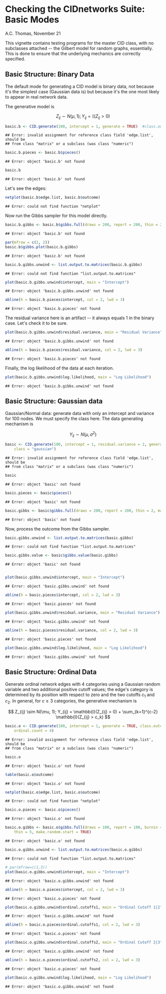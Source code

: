 Checking the CIDnetworks Suite: Basic Modes
========================================================

A.C. Thomas, November 21

This vignette contains testing programs for the master CID class, with no subclasses attached -- the Gilbert model for random graphs, essentially. This is done to ensure that the underlying mechanics are correctly specified.



Basic Structure: Binary Data
----------------------------

The default mode for generating a CID model is binary data, not because it's the simplest case (Gaussian data is) but because it's the one most likely to appear in real network data.

The generative model is

$$
Z_{ij} \sim N(\mu, 1); Y_{ij} = \mathbb{I}(Z_{ij} > 0)
$$


```r
basic.b <- CID.generate(100, intercept = 1, generate = TRUE)  #class.outcome='binary' can also be used.
```

```
## Error: invalid assignment for reference class field 'edge.list', should be
## from class "matrix" or a subclass (was class "numeric")
```

```r
basic.b.pieces <- basic.b$pieces()
```

```
## Error: object 'basic.b' not found
```

```r
basic.b
```

```
## Error: object 'basic.b' not found
```


Let's see the edges:


```r
netplot(basic.b$edge.list, basic.b$outcome)
```

```
## Error: could not find function "netplot"
```


Now run the Gibbs sampler for this model directly.


```r
basic.b.gibbs <- basic.b$gibbs.full(draws = 200, report = 200, thin = 2, make.random.start = TRUE)
```

```
## Error: object 'basic.b' not found
```

```r
par(mfrow = c(2, 2))
basic.b$gibbs.plot(basic.b.gibbs)
```

```
## Error: object 'basic.b' not found
```



```r
basic.b.gibbs.unwind <- list.output.to.matrices(basic.b.gibbs)
```

```
## Error: could not find function "list.output.to.matrices"
```

```r
plot(basic.b.gibbs.unwind$intercept, main = "Intercept")
```

```
## Error: object 'basic.b.gibbs.unwind' not found
```

```r
abline(h = basic.b.pieces$intercept, col = 2, lwd = 3)
```

```
## Error: object 'basic.b.pieces' not found
```


The residual variance here is an artifact -- it always equals 1 in the binary case. Let's check it to be sure.


```r
plot(basic.b.gibbs.unwind$residual.variance, main = "Residual Variance")
```

```
## Error: object 'basic.b.gibbs.unwind' not found
```

```r
abline(h = basic.b.pieces$residual.variance, col = 2, lwd = 3)
```

```
## Error: object 'basic.b.pieces' not found
```


Finally, the log likelihood of the data at each iteration.


```r
plot(basic.b.gibbs.unwind$log.likelihood, main = "Log Likelihood")
```

```
## Error: object 'basic.b.gibbs.unwind' not found
```


Basic Structure: Gaussian data
------------------------------

Gaussian/Normal data: generate data with only an intercept and variance for 100 nodes. We must specify the class here. The data generating mechanism is

$$
Y_{ij} \sim N(\mu, \sigma^2)
$$


```r
basic <- CID.generate(100, intercept = 1, residual.variance = 2, generate = TRUE, 
    class = "gaussian")
```

```
## Error: invalid assignment for reference class field 'edge.list', should be
## from class "matrix" or a subclass (was class "numeric")
```

```r
basic
```

```
## Error: object 'basic' not found
```

```r
basic.pieces <- basic$pieces()
```

```
## Error: object 'basic' not found
```

```r
basic.gibbs <- basic$gibbs.full(draws = 200, report = 200, thin = 2, make.random.start = TRUE)
```

```
## Error: object 'basic' not found
```


Now, process the outcome from the Gibbs sampler.


```r
basic.gibbs.unwind <- list.output.to.matrices(basic.gibbs)
```

```
## Error: could not find function "list.output.to.matrices"
```

```r
basic.gibbs.value <- basic$gibbs.value(basic.gibbs)
```

```
## Error: object 'basic' not found
```

```r

plot(basic.gibbs.unwind$intercept, main = "Intercept")
```

```
## Error: object 'basic.gibbs.unwind' not found
```

```r
abline(h = basic.pieces$intercept, col = 2, lwd = 3)
```

```
## Error: object 'basic.pieces' not found
```

```r
plot(basic.gibbs.unwind$residual.variance, main = "Residual Variance")
```

```
## Error: object 'basic.gibbs.unwind' not found
```

```r
abline(h = basic.pieces$residual.variance, col = 2, lwd = 3)
```

```
## Error: object 'basic.pieces' not found
```

```r
plot(basic.gibbs.unwind$log.likelihood, main = "Log Likelihood")
```

```
## Error: object 'basic.gibbs.unwind' not found
```


Basic Structure: Ordinal Data
-----------------------------

Generate ordinal network edges with 4 categories using a Gaussian random variable and two additional positive cutoff values; the edge's category is determined by its position with respect to zero and the two cutoffs $c_1$ and $c_2$. In general, for $c \geq 3$ categories, the generative mechanism is

$$
Z_{ij} \sim N(\mu, 1); Y_{ij} = \mathbb{I}(Z_{ij} > 0) + \sum_{k=1}^{c-2} \mathbb{I}(Z_{ij} > c_k)
$$


```r
basic.o <- CID.generate(100, intercept = 1, generate = TRUE, class.outcome = "ordinal", 
    ordinal.count = 4)
```

```
## Error: invalid assignment for reference class field 'edge.list', should be
## from class "matrix" or a subclass (was class "numeric")
```

```r
basic.o
```

```
## Error: object 'basic.o' not found
```

```r
table(basic.o$outcome)
```

```
## Error: object 'basic.o' not found
```

```r
netplot(basic.o$edge.list, basic.o$outcome)
```

```
## Error: could not find function "netplot"
```

```r
basic.o.pieces <- basic.o$pieces()
```

```
## Error: object 'basic.o' not found
```

```r
basic.o.gibbs <- basic.o$gibbs.full(draws = 100, report = 100, burnin = 100, 
    thin = 5, make.random.start = TRUE)
```

```
## Error: object 'basic.o' not found
```



```r
basic.o.gibbs.unwind <- list.output.to.matrices(basic.o.gibbs)
```

```
## Error: could not find function "list.output.to.matrices"
```

```r
# par(mfrow=c(1,3))
plot(basic.o.gibbs.unwind$intercept, main = "Intercept")
```

```
## Error: object 'basic.o.gibbs.unwind' not found
```

```r
abline(h = basic.o.pieces$intercept, col = 2, lwd = 3)
```

```
## Error: object 'basic.o.pieces' not found
```

```r
plot(basic.o.gibbs.unwind$ordinal.cutoffs1, main = "Ordinal Cutoff 1|2")
```

```
## Error: object 'basic.o.gibbs.unwind' not found
```

```r
abline(h = basic.o.pieces$ordinal.cutoffs1, col = 2, lwd = 3)
```

```
## Error: object 'basic.o.pieces' not found
```

```r
plot(basic.o.gibbs.unwind$ordinal.cutoffs2, main = "Ordinal Cutoff 2|3")
```

```
## Error: object 'basic.o.gibbs.unwind' not found
```

```r
abline(h = basic.o.pieces$ordinal.cutoffs2, col = 2, lwd = 3)
```

```
## Error: object 'basic.o.pieces' not found
```

```r
plot(basic.o.gibbs.unwind$log.likelihood, main = "Log Likelihood")
```

```
## Error: object 'basic.o.gibbs.unwind' not found
```

